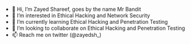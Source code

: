 - 👋 Hi, I’m Zayed Shareef, goes by the name Mr Bandit
- 👀 I’m interested in Ethical Hacking and Network Security
- 🌱 I’m currently learning Ethical Hacking and Penetration Testing
- 💞️ I’m looking to collaborate on Ethical Hacking and Penetration Testing
- 📫 Reach me on twitter (@zayedsh_)

<!---
zayedsh/zayedsh is a ✨ special ✨ repository because its `README.md` (this file) appears on your GitHub profile.
You can click the Preview link to take a look at your changes.
--->
